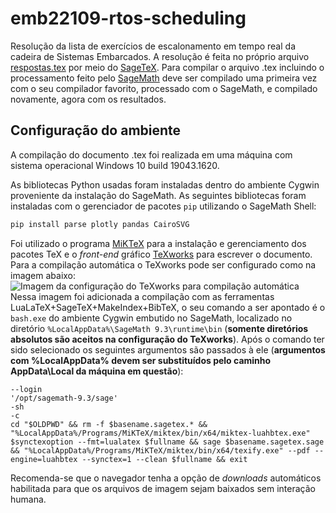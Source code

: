 # emb22109-rtos-scheduling
Resolução da lista de exercícios de escalonamento em tempo real da cadeira de Sistemas Embarcados. A resolução é feita
no próprio arquivo [respostas.tex](respostas.tex) por meio do
[SageTeX](https://doc.sagemath.org/html/pt/tutorial/sagetex.html). Para compilar o arquivo .tex incluindo o
processamento feito pelo [SageMath](https://www.sagemath.org/) deve ser compilado uma primeira vez com o seu compilador favorito, processado com o SageMath, e compilado novamente, agora com os resultados.

## Configuração do ambiente
A compilação do documento .tex foi realizada em uma máquina com sistema operacional Windows 10 build 19043.1620.

As bibliotecas Python usadas foram instaladas dentro do ambiente Cygwin proveniente da instalação do SageMath. As
seguintes bibliotecas foram instaladas com o gerenciador de pacotes `pip` utilizando o SageMath Shell:
```Python
pip install parse plotly pandas CairoSVG
```

Foi utilizado o programa [MiKTeX](https://miktex.org/) para a instalação e gerenciamento dos pacotes TeX e o *front-end* gráfico
[TeXworks](https://www.tug.org/texworks/) para escrever o documento. Para a compilação automática o TeXworks pode ser configurado como na imagem abaixo:
![Imagem da configuração do TeXworks para compilação automática](imagens/texworks.png "Compilação automática com
        TeXworks")
Nessa imagem foi adicionada a compilação com as ferramentas LuaLaTeX+SageTeX+MakeIndex+BibTeX, o seu comando a ser apontado é o `bash.exe` do ambiente Cygwin embutido no SageMath, localizado no
diretório `%LocalAppData%\SageMath 9.3\runtime\bin` (**somente diretórios
        absolutos são aceitos na configuração do TeXworks**). Após o comando ter sido selecionado os seguintes
argumentos são passados à ele (**argumentos com \%LocalAppData\% devem ser substituídos pelo caminho AppData\Local da máquina em questão**):
```
--login
'/opt/sagemath-9.3/sage'
-sh
-c
cd "$OLDPWD" && rm -f $basename.sagetex.* && "%LocalAppData%/Programs/MiKTeX/miktex/bin/x64/miktex-luahbtex.exe" $synctexoption --fmt=lualatex $fullname && sage $basename.sagetex.sage && "%LocalAppData%/Programs/MiKTeX/miktex/bin/x64/texify.exe" --pdf --engine=luahbtex --synctex=1 --clean $fullname && exit
```
Recomenda-se que o navegador tenha a opção de *downloads* automáticos habilitada para que os arquivos de imagem sejam baixados sem interação humana. 
